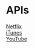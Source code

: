 # APIs

[Netflix](https://github.com/michaelhelmick/python-netflix)  
[iTunes](http://www.apple.com/itunes/affiliates/resources/documentation/itunes-store-web-service-search-api.html)  
[YouTube](https://developers.google.com/youtube/v3/docs/)  
